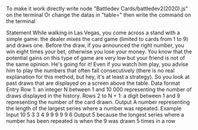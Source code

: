 To make it work directly write node "Battledev Cards/battledev2(2020).js" on the terminal
Or change the datas in "table=" then write the command on the terminal


Statement
While walking in Las Vegas, you come across a stand with a simple game: the dealer 
mixes the card game (limited to cards from 1 to 9) and draws one. Before the draw, if 
you announced the right number, you win eight times your bet, otherwise you lose your 
money.
You know that the potential gains on this type of game are very low but your friend is 
not of the same opinion. He's going for it! Even if you watch him play, you advise him to 
play the numbers that often fall consecutively (there is no real explanation for this 
method, but hey, it's at least a strategy). So you look at past draws that are displayed on 
a screen above the table.
Data format
Entry
Row 1: an integer N between 1 and 10 000 representing the number of draws displayed 
in the history.
Rows 2 to N + 1: a digit between 1 and 9 representing the number of the card drawn.
Output
A number representing the length of the largest series where a number was repeated.
Example
Input
10
5
3
3
4
9
9
9
9
9
6
Output
5
because the longest series where a number has been repeated is when the 9 was drawn 
5 times in a row